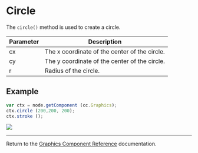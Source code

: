 # Circle

The `circle()` method is used to create a circle.

| Parameter | Description
| -------------- | ----------- |
| cx | The x coordinate of the center of the circle.
| cy | The y coordinate of the center of the circle.
| r | Radius of the circle.

## Example

```javascript
var ctx = node.getComponent (cc.Graphics);
ctx.circle (200,200, 200);
ctx.stroke ();
```

<a href="graphics/circle.png"><img src = "graphics/circle.png"></a>

<hr>

Return to the [Graphics Component Reference](../../components/graphics.md) documentation.
